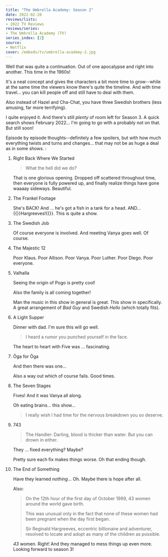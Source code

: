 ```yaml
---
title: "The Umbrella Academy: Season 2"
date: 2022-02-28
reviews/lists:
- 2022 TV Reviews
reviews/series:
- The Umbrella Academy (TV)
series_index: [2]
source:
- Netflix
cover: /embeds/tv/umbrella-academy-2.jpg
---
```

Well that was quite a continuation. Out of one apocalypse and right into another. This time in the 1960s!

It's a neat concept and gives the characters a bit more time to grow--while at the same time the viewers know there's quite the timeline. And with time travel... you can kill people off and still have to deal with them. 

Also instead of Hazel and Cha-Chat, you have three Swedish brothers (less amusing, far more terrifying). 

I quite enjoyed it. And there's still *plenty* of room left for Season 3. A quick search shows February 2022... I'm going to go with a probably not on that. But still soon!

<!--more-->

Episode by episode thoughts--definitely a few spoilers, but with how much everything twists and turns and changes... that may not be as huge a deal as in some shows. :

1. Right Back Where We Started

    > What the hell did we do?

    That is one glorious opening. Dropped off scattered throughout time, then everyone is fully powered up, and finally realize things have gone waaaay sideways. Beautiful.

2. The Frankel Footage

    She's BACK! And ... he's got a fish in a tank for a head. AND… {{<spoiler>}}Hargreeves!{{</spoiler>}}. This is quite a show.

3. The Swedish Job

    Of course everyone is involved. And meeting Vanya goes well. Of course.

4. The Majestic 12

    Poor Klaus. Poor Allison. Poor Vanya. Poor Luther. Poor Diego. Poor everyone.

5. Valhalla

    Seeing the origin of Pogo is pretty cool!

    Also the family is all coming together!

    Man the music in this show in general is great. This show in specifically. A great arrangement of _Bad Guy_ and Swedish _Hello_ (which totally fits).

6. A Light Supper

    Dinner with dad. I'm sure this will go well.

    > I heard a rumor you punched yourself in the face.

    The heart to heart with Five was ... fascinating.

7. Öga for Öga

    And then there was one…

    Also a way out which of course fails. Good times. 

8. The Seven Stages

    Fives! And it was Vanya all along. 

    Oh eating brains… this show…

    > I really wish I had time for the nervous breakdown you so deserve. 

9. 743

    > The Handler: Darling, blood is thicker than water. But you can drown in either.

    They … fixed everything? Maybe? 

    Pretty sure each fix makes things worse. Oh that ending though. 

10. The End of Something

    Have they learned *nothing*… Oh. Maybe there is hope after all. 

    Also:

    > On the 12th hour of the first day of October 1989, 43 women around the world gave birth.
    >
    > This was unusual only in the fact that none of these women had been pregnant when the day first began.
    >
    > Sir Reginald Hargreeves, eccentric billionaire and adventurer, resolved to locate and adopt as many of the children as possible.

    *43* women. Right! And they managed to mess things up even more. Looking forward to season 3!